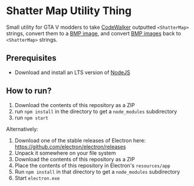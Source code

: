 # Shatter Map Utility Thing

Small utility for GTA V modders to take [CodeWalker](https://github.com/dexyfex/CodeWalker) outputted `<ShatterMap>` strings, convert them to a [BMP image](https://en.wikipedia.org/wiki/BMP_file_format), and convert [BMP images](https://en.wikipedia.org/wiki/BMP_file_format) back to `<ShatterMap>` strings.

## Prerequisites

* Download and install an LTS version of [NodeJS](https://nodejs.org/en/)

## How to run?

1. Download the contents of this repository as a ZIP
2. run `npm install` in the directory to get a `node_modules` subdirectory
3. run `npm start`

Alternatively:

1. Download one of the stable releases of Electron here: https://github.com/electron/electron/releases
2. Unpack it somewhere on your file system
3. Download the contents of this repository as a ZIP
4. Place the contents of this repository in Electron's `resources/app`
5. Run `npm install` in that directory to get a `node_modules` subdirectory
6. Start `electron.exe`
